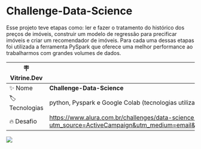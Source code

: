 # Challenge-Data-Science

Esse projeto teve etapas como: ler e fazer o tratamento do histórico dos preços de imóveis, construir um modelo de regressão para precificar imóveis e criar um recomendador de imóveis. Para cada uma dessas etapas foi utilizada a ferramenta PySpark que oferece uma melhor performance ao trabalharmos com grandes volumes de dados.

| :placard: Vitrine.Dev |     |
| -------------  | --- |
| :sparkles: Nome        | **Challenge-Data-Science**
| :label: Tecnologias | python, Pyspark e Google Colab (tecnologias utilizadas)
| :fire: Desafio     | https://www.alura.com.br/challenges/data-science-2/semana-01-transformacao-dados-pyspark?utm_source=ActiveCampaign&utm_medium=email&utm_content=%5BChallenge+Data+Science%5D+Aula+01+Liberada%21&utm_campaign=%5BChallenges%5D+%28Dados+2a+ed+%29+Liberação+da+aula+01+%2B+convite+live+dive+coding&vgo_ee=inAyagqz2lWadUCDvVPvtr35hO7C%2FF3J%2FgQB9Uu3XAY%3D

<!-- Inserir imagem com a #vitrinedev ao final do link -->
![](https://wallpaperaccess.com/full/1325192.jpg#vitrinedev)
